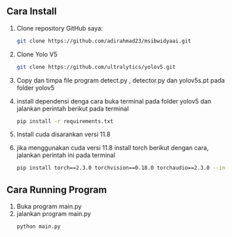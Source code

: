 ## Cara Install

1. Clone repository GitHub saya:
   ```bash
   git clone https://github.com/adirahmad23/msibwidyaai.git
2. Clone Yolo V5
      ```bash
   git clone https://github.com/ultralytics/yolov5.git
3. Copy dan timpa file program detect.py , detector.py dan yolov5s.pt pada folder yolov5
   
4. install dependensi denga cara buka terminal pada folder yolov5 dan jalankan perintah berikut pada terminal
    ```bash
   pip install -r requirements.txt
5. Install cuda disarankan versi 11.8
6. jika menggunakan cuda versi 11.8 install torch berikut dengan cara, jalankan perintah ini pada terminal
     ```bash
     pip install torch==2.3.0 torchvision==0.18.0 torchaudio==2.3.0 --index-url https://download.pytorch.org/whl/cu118

## Cara Running Program
1. Buka program main.py
2. jalankan program main.py
    ```bash
   python main.py
